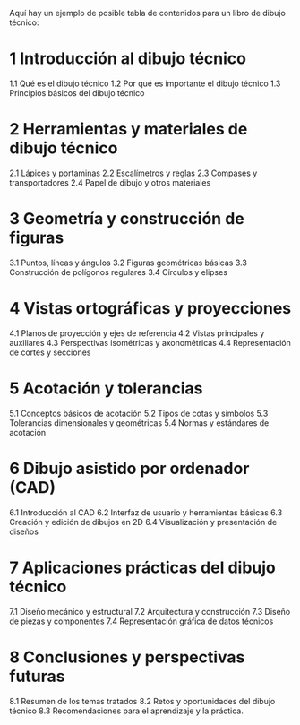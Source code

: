 Aquí hay un ejemplo de posible tabla de contenidos para un libro de dibujo técnico:

# 1 Introducción al dibujo técnico
   1.1 Qué es el dibujo técnico
   1.2 Por qué es importante el dibujo técnico
   1.3 Principios básicos del dibujo técnico

# 2 Herramientas y materiales de dibujo técnico
   2.1 Lápices y portaminas
   2.2 Escalímetros y reglas
   2.3 Compases y transportadores
   2.4 Papel de dibujo y otros materiales

# 3 Geometría y construcción de figuras
   3.1 Puntos, líneas y ángulos
   3.2 Figuras geométricas básicas
   3.3 Construcción de polígonos regulares
   3.4 Círculos y elipses

# 4 Vistas ortográficas y proyecciones
   4.1 Planos de proyección y ejes de referencia
   4.2 Vistas principales y auxiliares
   4.3 Perspectivas isométricas y axonométricas
   4.4 Representación de cortes y secciones

# 5 Acotación y tolerancias
   5.1 Conceptos básicos de acotación
   5.2 Tipos de cotas y símbolos
   5.3 Tolerancias dimensionales y geométricas
   5.4 Normas y estándares de acotación

# 6 Dibujo asistido por ordenador (CAD)
   6.1 Introducción al CAD
   6.2 Interfaz de usuario y herramientas básicas
   6.3 Creación y edición de dibujos en 2D
   6.4 Visualización y presentación de diseños

# 7 Aplicaciones prácticas del dibujo técnico
   7.1 Diseño mecánico y estructural
   7.2 Arquitectura y construcción
   7.3 Diseño de piezas y componentes
   7.4 Representación gráfica de datos técnicos

# 8 Conclusiones y perspectivas futuras
   8.1 Resumen de los temas tratados
   8.2 Retos y oportunidades del dibujo técnico
   8.3 Recomendaciones para el aprendizaje y la práctica.